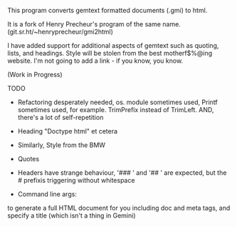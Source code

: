 This program converts gemtext formatted documents (.gmi) to html.

It is a fork of Henry Precheur's program of the same name. 
(git.sr.ht/~henryprecheur/gmi2html)

I have added support for additional aspects of gemtext such as quoting,
lists, and headings. Style will be stolen from the best motherf$%@ing 
website. I'm not going to add a link - if you know, you know.

(Work in Progress)


TODO

- Refactoring desperately needed, os. module sometimes used, Printf sometimes used, for example. TrimPrefix instead of TrimLeft. AND, there's a lot of self-repetition
- Heading "Doctype html" et cetera
- Similarly, Style from the BMW
- Quotes
- Headers have strange behaviour, '### ' and '## ' are expected, but the # prefixis triggering without whitespace

- Command line args:

to generate a full HTML document for you including doc and meta tags,
and specify a title (which isn't a thing in Gemini)
